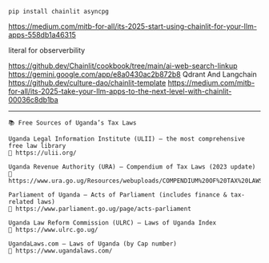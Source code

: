 `pip install chainlit asyncpg   `


https://medium.com/mitb-for-all/its-2025-start-using-chainlit-for-your-llm-apps-558db1a46315

literal for observerbility

https://github.dev/Chainlit/cookbook/tree/main/ai-web-search-linkup
https://gemini.google.com/app/e8a0430ac2b872b8 Qdrant And Langchain
https://github.dev/culture-dao/chainlit-template
https://medium.com/mitb-for-all/its-2025-take-your-llm-apps-to-the-next-level-with-chainlit-00036c8db1ba

----- 

```
📚 Free Sources of Uganda’s Tax Laws

Uganda Legal Information Institute (ULII) – the most comprehensive free law library
🔗 https://ulii.org/

Uganda Revenue Authority (URA) – Compendium of Tax Laws (2023 update)
🔗 https://www.ura.go.ug/Resources/webuploads/COMPENDIUM%20OF%20TAX%20LAWS%20BOOK%202023.pdf

Parliament of Uganda – Acts of Parliament (includes finance & tax-related laws)
🔗 https://www.parliament.go.ug/page/acts-parliament

Uganda Law Reform Commission (ULRC) – Laws of Uganda Index
🔗 https://www.ulrc.go.ug/

UgandaLaws.com – Laws of Uganda (by Cap number)
🔗 https://www.ugandalaws.com/

```